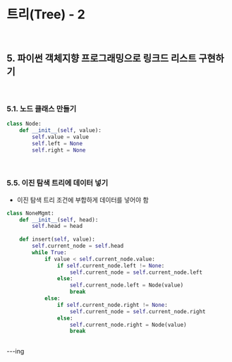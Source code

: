 # 트리(Tree) - 2

<br/>

## 5. 파이썬 객체지향 프로그래밍으로 링크드 리스트 구현하기

<br/>

### 5.1. 노드 클래스 만들기

```python
class Node:
    def __init__(self, value):
        self.value = value
        self.left = None
        self.right = None
```



<br/>

### 5.5. 이진 탐색 트리에 데이터 넣기

- 이진 탐색 트리 조건에 부합하게 데이터를 넣어야 함

```python
class NoneMgmt:
    def __init__(self, head):
        self.head = head
        
    def insert(self, value):
        self.current_node = self.head
        while True:
            if value < self.current_node.value:
                if self.current_node.left != None:
                    self.current_node = self.current_node.left
                else:
                    self.current_node.left = Node(value)
                    break
            else:
                if self.current_node.right != None:
                    self.current_node = self.current_node.right
                else:
                    self.current_node.right = Node(value)
                    break
                
```





---ing





